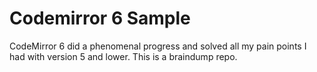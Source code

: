 # Codemirror 6 Sample

CodeMirror 6 did a phenomenal progress and solved all my pain points I had with version 5 and lower. This is a braindump repo.
